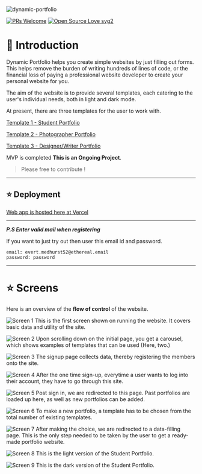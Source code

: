 ![dynamic-portfolio](https://socialify.git.ci/shelcia/dynamic-portfolio/image?font=Bitter&issues=1&owner=1&pattern=Floating%20Cogs&pulls=1&stargazers=1&theme=Dark)

[![PRs Welcome](https://img.shields.io/badge/PRs-welcome-brightgreen.svg?style=flat-square)](http://makeapullrequest.com)
[![Open Source Love svg2](https://badges.frapsoft.com/os/v2/open-source.svg?v=103)](https://github.com/ellerbrock/open-source-badges/)

# 📌 Introduction

Dynamic Portfolio helps you create simple websites by just filling out forms. This helps remove the burden of writing hundreds of lines of code, or the financial loss of paying a professional website developer to create your personal website for you.

The aim of the website is to provide several templates, each catering to the user's individual needs, both in light and dark mode.

At present, there are three templates for the user to work with.

[Template 1 - Student Portfolio](https://dynamic-portfolio.netlify.app/portfolio/630f44611ddb0f899c66e399)

[Template 2 - Photographer Portfolio](https://dynamic-portfolio.netlify.app/portfolio/630f51c81ddb0f899c66e39a)

[Template 3 - Designer/Writer Portfolio](https://dynamic-portfolio.netlify.app/portfolio/638e3ff00640c1002987cc1e)

MVP is completed **This is an Ongoing Project**.

> Please free to contribute !

---

## ⭐ Deployment

[Web app is hosted here at Vercel](https://dynamic--portfolio.vercel.app/)

---

**_P.S Enter valid mail when registering_**

If you want to just try out then user this email id and password.

```
email: evert.medhurst52@ethereal.email
password: password
```

---

# ⭐ Screens

Here is an overview of the **flow of control** of the website.

![Screen 1](./screens/Screen1.png)
This is the first screen shown on running the website. It covers basic data and utility of the site.

![Screen 2](./screens/Screen1scroll.png)
Upon scrolling down on the initial page, you get a carousel, which shows examples of templates that can be used (Here, two.)

![Screen 3](./screens/signup.png)
The signup page collects data, thereby registering the members onto the site.

![Screen 4](./screens/Signin.png)
After the one time sign-up, everytime a user wants to log into their account, they have to go through this site.

![Screen 5](./screens/postsignin.png)
Post sign in, we are redirected to this page. Past portfolios are loaded up here, as well as new portfolios can be added.

![Screen 6](./screens/choice.png)
To make a new portfolio, a template has to be chosen from the total number of existing templates.

![Screen 7](./screens/data.png)
After making the choice, we are redirected to a data-filling page. This is the only step needed to be taken by the user to get a ready-made portfolio website.

![Screen 8](./screens/light.png)
This is the light version of the Student Portfolio.

![Screen 9](./screens/dark.png)
This is the dark version of the Student Portfolio.
